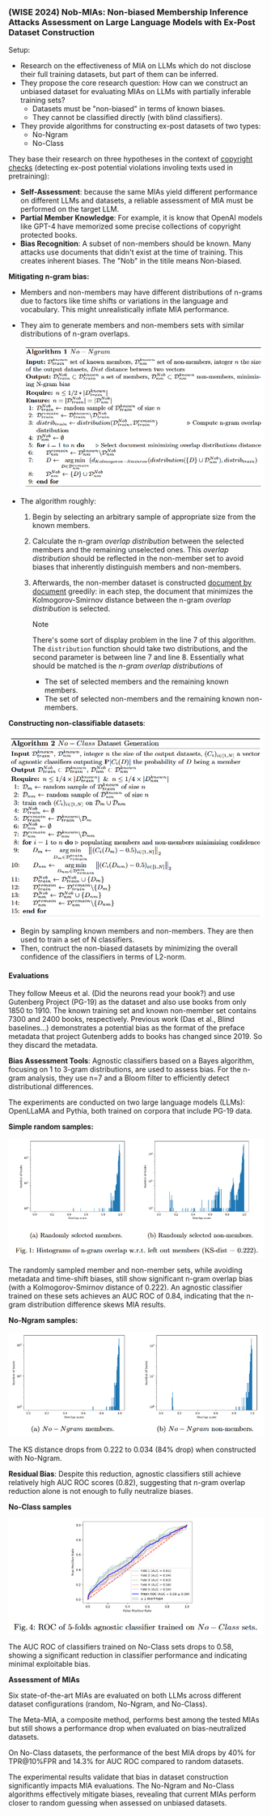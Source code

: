 ### (WISE 2024) Nob-MIAs: Non-biased Membership Inference Attacks Assessment on Large Language Models with Ex-Post Dataset Construction

Setup:

- Research on the effectiveness of MIA on LLMs which do not disclose their full training datasets, but part of them can be inferred.
- They propose the core research question: How can we construct an unbiased dataset for evaluating MIAs on LLMs with partially inferable training sets?
  - Datasets must be "non-biased" in terms of known biases.
  - They cannot be classified directly (with blind classifiers).
- They provide algorithms for constructing ex-post datasets of two types:
  - No-Ngram
  - No-Class

They base their research on three hypotheses in the context of <u>copyright checks</u> (detecting ex-post potential violations involing texts used in pretraining):

- **Self-Assessment**: because the same MIAs yield different performance on different LLMs and datasets, a reliable assessment of MIA must be performed on the target LLM.
- **Partial Member Knowledge**: For example, it is know that OpenAI models like GPT-4 have memorized some precise collections of copyright protected books.
- **Bias Recognition**: A subset of non-members should be known. Many attacks use documents that didn't exist at the time of training. This creates inherent biases. The "Nob" in the titile means Non-biased.

**Mitigating n-gram bias:**

- Members and non-members may have different distributions of n-grams due to factors like time shifts or variations in the language and vocabulary. This might unrealistically inflate MIA performance.

- They aim to generate members and non-members sets with similar distributions of n-gram overlaps.

  ![image-20241111004651633](./assets/image-20241111004651633.png)

- The algorithm roughly:

  1. Begin by selecting an arbitrary sample of appropriate size from the known members.

  2. Calculate the n-gram *overlap distribution* between the selected members and the remaining unselected ones. This *overlap distribution* should be reflected in the non-member set to avoid biases that inherently distinguish members and non-members.

  3. Afterwards, the non-member dataset is constructed <u>document by document</u> greedily: in each step, the document that minimizes the Kolmogorov-Smirnov distance between the n-gram *overlap distribution* is selected.

     > [!NOTE]
     >
     > There's some sort of display problem in the line 7 of this algorithm. The `distribution` function should take two distributions, and the second parameter is between line 7 and line 8. Essentially what should be matched is the *n-gram overlap distribution*s of
     >
     > - The set of selected members and the remaining known members.
     > - The set of selected non-members and the remaining known non-members.

**Constructing non-classifiable datasets**:

![image-20241111011059531](./assets/image-20241111011059531.png)

- Begin by sampling known members and non-members. They are then used to train a set of N classifiers.
- Then, contruct the non-biased datasets by minimizing the overall confidence of the classifiers in terms of L2-norm.

#### Evaluations

They follow Meeus et al. (Did the neurons read your book?) and use Gutenberg Project (PG-19) as the dataset and also use books from only 1850 to 1910. The known training set and known non-member set contains 7300 and 2400 books, respectively. Previous work (Das et al., Blind baselines...) demonstrates a potential bias as the format of the preface metadata that project Gutenberg adds to books has changed since 2019. So they discard the metadata.

**Bias Assessment Tools**: Agnostic classifiers based on a Bayes algorithm, focusing on 1 to 3-gram distributions, are used to assess bias. For the n-gram analysis, they use n=7 and a Bloom filter to efficiently detect distributional differences. 

The experiments are conducted on two large language models (LLMs): OpenLLaMA and Pythia, both trained on corpora that include PG-19 data.

**Simple random samples:**

![image-20241111101034747](./assets/image-20241111101034747.png)

The randomly sampled member and non-member sets, while avoiding metadata and time-shift biases, still show significant n-gram overlap bias (with a Kolmogorov-Smirnov distance of 0.222). An agnostic classifier trained on these sets achieves an AUC ROC of 0.84, indicating that the n-gram distribution difference skews MIA results.

**No-Ngram samples:**

![image-20241111101324591](./assets/image-20241111101324591.png)

The KS distance drops from 0.222 to 0.034 (84% drop) when constructed with No-Ngram.

**Residual Bias**: Despite this reduction, agnostic classifiers still achieve relatively high AUC ROC scores (0.82), suggesting that n-gram overlap reduction alone is not enough to fully neutralize biases.

**No-Class samples**

![image-20241111101923511](./assets/image-20241111101923511.png)

The AUC ROC of classifiers trained on No-Class sets drops to 0.58, showing a significant reduction in classifier performance and indicating minimal exploitable bias.

**Assessment of MIAs**

Six state-of-the-art MIAs are evaluated on both LLMs across different dataset configurations (random, No-Ngram, and No-Class).

The Meta-MIA, a composite method, performs best among the tested MIAs but still shows a performance drop when evaluated on bias-neutralized datasets.

On No-Class datasets, the performance of the best MIA drops by 40% for TPR@10%FPR and 14.3% for AUC ROC compared to random datasets.

The experimental results validate that bias in dataset construction significantly impacts MIA evaluations. The No-Ngram and No-Class algorithms effectively mitigate biases, revealing that current MIAs perform closer to random guessing when assessed on unbiased datasets.